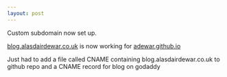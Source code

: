 ```yaml
---
layout: post
---
```

<p>Custom subdomain now set up.</p>

<p><a href="http://blog.alasdairdewar.co.uk">blog.alasdairdewar.co.uk</a> is now working for <a href="http://adewar.github.io">adewar.github.io</a></p>

<p>Just had to add a file called CNAME containing blog.alasdairdewar.co.uk to github repo and a CNAME record for blog on godaddy</p>